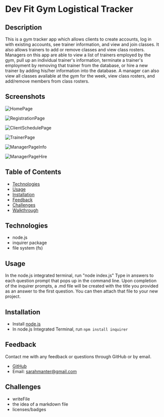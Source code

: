 # Dev Fit Gym Logistical Tracker

## Description

This is a gym tracker app which allows clients to create accounts, log in with existing accounts, see trainer information, and view and join classes. It also allows trainers to add or remove classes and view class rosters. Managers on this app are able to view a list of trainers employed by the gym, pull up an individual trainer's information, terminate a trainer's employment by removing that trainer from the database, or hire a new trainer by adding his/her information into the database. A manager can also view all classes available at the gym for the week, view class rosters, and add/remove members from class rosters.

## Screenshots

![HomePage](..png)

![RegistrationPage](..png)

![ClientSchedulePage](..png)

![TrainerPage](..png)

![ManagerPageInfo](..png)

![ManagerPageHire](..png)

## Table of Contents

- [Technologies](#Technologies)
- [Usage](#Usage)
- [Installation](#Installation)
- [Feedback](#Feedback)
- [Challenges](#Challenges)
- [Walkthrough](#Walkthrough)

## Technologies

- node.js
- inquirer package
- file system (fs)

## Usage

In the node.js integrated terminal, run "node index.js"
Type in answers to each question prompt that pops up in the command line.
Upon completion of the inquirer prompts, a .md file will be created with the title you provided as an answer to the first question. You can then attach that file to your new project.

## Installation

- Install [node.js](https://nodejs.org/en/download/)
- In node.js Integrated Terminal, run `npm install inquirer`

## Feedback

Contact me with any feedback or questions through GitHub or by email.

- [GitHub](https://github.com/smanter82)
- Email: sarahmanter@gmail.com

## Challenges

- writeFile
- the idea of a markdown file
- licenses/badges
